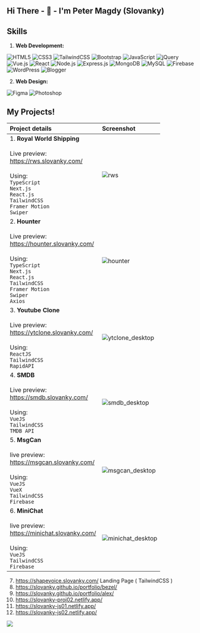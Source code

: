 ## Hi There - :wave: - I'm Peter Magdy (Slovanky)


## Skills
01. **Web Development:**

![HTML5](https://img.shields.io/badge/HTML5-e34f26?style=flat-square&logo=html5&logoColor=white)
![CSS3](https://img.shields.io/badge/CSS3-1572B6?style=flat-square&logo=css3&logoColor=white)
![TailwindCSS](https://img.shields.io/badge/tailwindcss-%2338B2AC.svg?style=flat-square&logo=tailwind-css&logoColor=white)
![Bootstrap](https://img.shields.io/badge/Bootstrap-563D7C?style=flat-square&logo=bootstrap&logoColor=white)
![JavaScript](https://img.shields.io/badge/JavaScript-2c312d?style=flat-square&logo=javascript&logoColor=f7df1e)
![jQuery](https://img.shields.io/badge/jQuery-0769AD?style=flat-square&logo=jquery&logoColor=white)
![Vue.js](https://img.shields.io/badge/Vue.js-35495E?style=flat-square&logo=vuedotjs&logoColor=4FC08D)
![React](https://img.shields.io/badge/React-20232A?style=flat-square&logo=react&logoColor=61DAFB)
![Node.js](https://img.shields.io/badge/Node.js-339933?style=flat-square&logo=nodedotjs&logoColor=white)
![Express.js](https://img.shields.io/badge/Express.js-000000?style=flat-square&logo=express&logoColor=white)
![MongoDB](https://img.shields.io/badge/MongoDB-white?style=flat-square&logo=mongodb&logoColor=4EA94B)
![MySQL](https://img.shields.io/badge/MySQL-005C84?style=flat-square&logo=mysql&logoColor=white)
![Firebase](https://img.shields.io/badge/firebase-ffca28?style=flat-square&logo=firebase&logoColor=black)
![WordPress](https://img.shields.io/badge/Wordpress-21759B?style=flat-square&logo=wordpress&logoColor=white)
![Blogger](https://img.shields.io/badge/Blogger-FF5722?style=flat-square&logo=blogger&logoColor=white)


02. **Web Design:**

![Figma](https://img.shields.io/badge/Figma-f24e1e?style=flat-square&logo=figma&logoColor=white)
![Photoshop](https://img.shields.io/badge/Photoshop-00a4e4?style=flat-square&logo=Adobe-Photoshop&logoColor=001d26)


## My Projects!


| Project details | Screenshot |
| :------------- | :------------- |
| 1. __Royal World Shipping__ <br/><br/> Live preview: <br/> https://rws.slovanky.com/ <br/><br/> Using: <br/> `TypeScript` <br/> `Next.js` <br/> `React.js` <br/> `TailwindCSS` <br/> `Framer Motion` <br/> `Swiper` | ![rws](https://github.com/slovanky/slovanky/assets/32720865/b0febdd3-d9a5-4747-abb6-a3666c48c8c5) |
| 2. __Hounter__ <br/><br/> Live preview: <br/> https://hounter.slovanky.com/ <br/><br/> Using: <br/> `TypeScript` <br/> `Next.js` <br/> `React.js` <br/> `TailwindCSS` <br/> `Framer Motion` <br/> `Swiper` <br/> `Axios` | ![hounter](https://github.com/slovanky/slovanky/assets/32720865/4e374bdb-79ff-4087-b85f-5bcdcc5d44b5) |
| 3. __Youtube Clone__ <br/><br/> Live preview: <br/> https://ytclone.slovanky.com/ <br/><br/> Using: <br/> `ReactJS` <br/> `TailwindCSS` <br/> `RapidAPI` | ![ytclone_desktop](https://user-images.githubusercontent.com/32720865/189469702-a16317c6-2395-4933-8d1f-78adfe155c26.png) |
| 4. __SMDB__ <br/><br/> Live preview: <br/> https://smdb.slovanky.com/ <br/><br/> Using: <br/> `VueJS` <br/> `TailwindCSS` <br/> `TMDB API` | ![smdb_desktop](https://user-images.githubusercontent.com/32720865/189470078-a74d52ab-a4bf-4138-a75e-cb5169271aef.png) |
| 5. __MsgCan__ <br/><br/>live preview: <br/> https://msgcan.slovanky.com/ <br/><br/> Using: <br/> `VueJS` <br/> `VueX` <br/> `TailwindCSS` <br/> `Firebase` | ![msgcan_desktop](https://user-images.githubusercontent.com/32720865/189479728-20af0db5-721b-4df8-8ec4-a8e5e39d572f.png) |
| 6. __MiniChat__ <br/><br/>live preview: <br/> https://minichat.slovanky.com/ <br/><br/> Using: <br/> `VueJS` <br/> `TailwindCSS` <br/> `Firebase` | ![minichat_desktop](https://user-images.githubusercontent.com/32720865/189470103-527a3cc4-4b81-4c05-b377-250e936ffaee.png) |


7. https://shapevoice.slovanky.com/ Landing Page ( TailwindCSS )
8. https://slovanky.github.io/portfolio/bezel/
9. https://slovanky.github.io/portfolio/alex/
10. https://slovanky-proj02.netlify.app/
11. https://slovanky-js01.netlify.app/
12. https://slovanky-js02.netlify.app/



![](https://api.visitorbadge.io/api/VisitorHit?user=slovanky&repo=slovanky&style=flat-square&countColor=transparent&labelColor=transparent)
